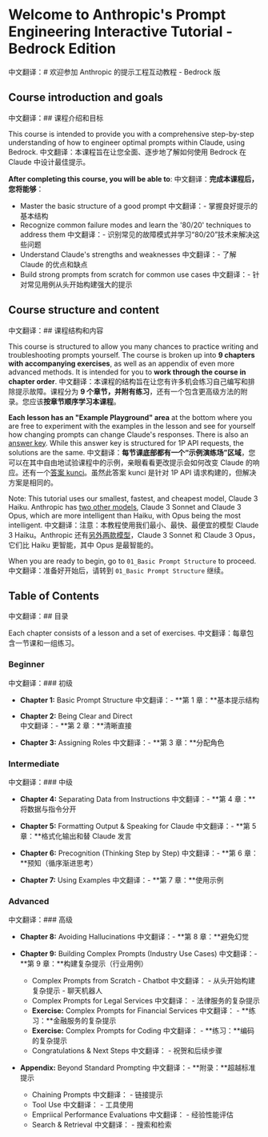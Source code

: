 # Welcome to Anthropic's Prompt Engineering Interactive Tutorial - Bedrock Edition
中文翻译：# 欢迎参加 Anthropic 的提示工程互动教程 - Bedrock 版

## Course introduction and goals
中文翻译：## 课程介绍和目标

This course is intended to provide you with a comprehensive step-by-step understanding of how to engineer optimal prompts within Claude, using Bedrock.
中文翻译：本课程旨在让您全面、逐步地了解如何使用 Bedrock 在 Claude 中设计最佳提示。

**After completing this course, you will be able to**:
中文翻译：**完成本课程后，您将能够**：
- Master the basic structure of a good prompt 
中文翻译：- 掌握良好提示的基本结构
- Recognize common failure modes and learn the '80/20' techniques to address them
中文翻译：- 识别常见的故障模式并学习“80/20”技术来解决这些问题
- Understand Claude's strengths and weaknesses
中文翻译：- 了解 Claude 的优点和缺点
- Build strong prompts from scratch for common use cases
中文翻译：- 针对常见用例从头开始构建强大的提示

## Course structure and content
中文翻译：## 课程结构和内容

This course is structured to allow you many chances to practice writing and troubleshooting prompts yourself. The course is broken up into **9 chapters with accompanying exercises**, as well as an appendix of even more advanced methods. It is intended for you to **work through the course in chapter order**. 
中文翻译：本课程的结构旨在让您有许多机会练习自己编写和排除提示故障。课程分为 **9 个章节，并附有练习**，还有一个包含更高级方法的附录。您应该**按章节顺序学习本课程**。

**Each lesson has an "Example Playground" area** at the bottom where you are free to experiment with the examples in the lesson and see for yourself how changing prompts can change Claude's responses. There is also an [answer key](https://docs.google.com/spreadsheets/d/1jIxjzUWG-6xBVIa2ay6yDpLyeuOh_hR_ZB75a47KX_E/edit?usp=sharing). While this answer key is structured for 1P API requests, the solutions are the same.
中文翻译：**每节课底部都有一个“示例演练场”区域**，您可以在其中自由地试验课程中的示例，亲眼看看更改提示会如何改变 Claude 的响应。还有一个[答案 kunci](https://docs.google.com/spreadsheets/d/1jIxjzUWG-6xBVIa2ay6yDpLyeuOh_hR_ZB75a47KX_E/edit?usp=sharing)。虽然此答案 kunci 是针对 1P API 请求构建的，但解决方案是相同的。

Note: This tutorial uses our smallest, fastest, and cheapest model, Claude 3 Haiku. Anthropic has [two other models](https://docs.anthropic.com/claude/docs/models-overview), Claude 3 Sonnet and Claude 3 Opus, which are more intelligent than Haiku, with Opus being the most intelligent.
中文翻译：注意：本教程使用我们最小、最快、最便宜的模型 Claude 3 Haiku。Anthropic 还有[另外两款模型](https://docs.anthropic.com/claude/docs/models-overview)，Claude 3 Sonnet 和 Claude 3 Opus，它们比 Haiku 更智能，其中 Opus 是最智能的。

When you are ready to begin, go to `01_Basic Prompt Structure` to proceed.
中文翻译：准备好开始后，请转到 `01_Basic Prompt Structure` 继续。

## Table of Contents
中文翻译：## 目录

Each chapter consists of a lesson and a set of exercises.
中文翻译：每章包含一节课和一组练习。

### Beginner
中文翻译：### 初级
- **Chapter 1:** Basic Prompt Structure
中文翻译：- **第 1 章：**基本提示结构

- **Chapter 2:** Being Clear and Direct  
中文翻译：- **第 2 章：**清晰直接

- **Chapter 3:** Assigning Roles
中文翻译：- **第 3 章：**分配角色

### Intermediate 
中文翻译：### 中级
- **Chapter 4:** Separating Data from Instructions
中文翻译：- **第 4 章：**将数据与指令分开

- **Chapter 5:** Formatting Output & Speaking for Claude
中文翻译：- **第 5 章：**格式化输出和替 Claude 发言

- **Chapter 6:** Precognition (Thinking Step by Step)
中文翻译：- **第 6 章：**预知（循序渐进思考）

- **Chapter 7:** Using Examples
中文翻译：- **第 7 章：**使用示例

### Advanced
中文翻译：### 高级
- **Chapter 8:** Avoiding Hallucinations
中文翻译：- **第 8 章：**避免幻觉

- **Chapter 9:** Building Complex Prompts (Industry Use Cases)
中文翻译：- **第 9 章：**构建复杂提示（行业用例）
  - Complex Prompts from Scratch - Chatbot
中文翻译：  - 从头开始构建复杂提示 - 聊天机器人
  - Complex Prompts for Legal Services
中文翻译：  - 法律服务的复杂提示
  - **Exercise:** Complex Prompts for Financial Services
中文翻译：  - **练习：**金融服务的复杂提示
  - **Exercise:** Complex Prompts for Coding
中文翻译：  - **练习：**编码的复杂提示
  - Congratulations & Next Steps
中文翻译：  - 祝贺和后续步骤

- **Appendix:** Beyond Standard Prompting
中文翻译：- **附录：**超越标准提示
  - Chaining Prompts
中文翻译：  - 链接提示
  - Tool Use
中文翻译：  - 工具使用
  - Empriical Performance Evaluations
中文翻译：  - 经验性能评估
  - Search & Retrieval
中文翻译：  - 搜索和检索